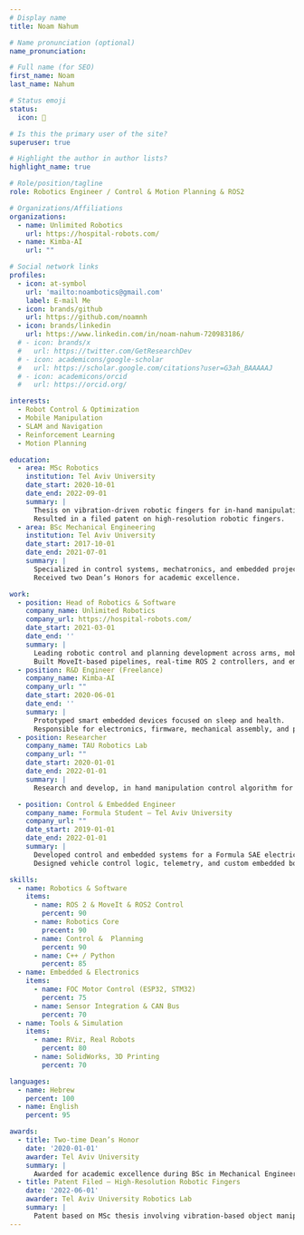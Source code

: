 ```yaml
---
# Display name
title: Noam Nahum

# Name pronunciation (optional)
name_pronunciation: 

# Full name (for SEO)
first_name: Noam
last_name: Nahum

# Status emoji
status:
  icon: 🤖

# Is this the primary user of the site?
superuser: true

# Highlight the author in author lists?
highlight_name: true

# Role/position/tagline
role: Robotics Engineer / Control & Motion Planning & ROS2 

# Organizations/Affiliations
organizations:
  - name: Unlimited Robotics
    url: https://hospital-robots.com/
  - name: Kimba-AI
    url: ""

# Social network links
profiles:
  - icon: at-symbol
    url: 'mailto:noambotics@gmail.com'
    label: E-mail Me
  - icon: brands/github
    url: https://github.com/noamnh
  - icon: brands/linkedin
    url: https://www.linkedin.com/in/noam-nahum-720983186/
  # - icon: brands/x
  #   url: https://twitter.com/GetResearchDev
  # - icon: academicons/google-scholar
  #   url: https://scholar.google.com/citations?user=G3ah_BAAAAAJ
  # - icon: academicons/orcid
  #   url: https://orcid.org/

interests:
  - Robot Control & Optimization
  - Mobile Manipulation
  - SLAM and Navigation
  - Reinforcement Learning
  - Motion Planning

education:
  - area: MSc Robotics
    institution: Tel Aviv University
    date_start: 2020-10-01
    date_end: 2022-09-01
    summary: |
      Thesis on vibration-driven robotic fingers for in-hand manipulation of thin objects.
      Resulted in a filed patent on high-resolution robotic fingers.
  - area: BSc Mechanical Engineering
    institution: Tel Aviv University
    date_start: 2017-10-01
    date_end: 2021-07-01
    summary: |
      Specialized in control systems, mechatronics, and embedded projects.
      Received two Dean’s Honors for academic excellence.

work:
  - position: Head of Robotics & Software
    company_name: Unlimited Robotics
    company_url: https://hospital-robots.com/
    date_start: 2021-03-01
    date_end: ''
    summary: |
      Leading robotic control and planning development across arms, mobile base, and high-level task logic.
      Built MoveIt-based pipelines, real-time ROS 2 controllers, and embedded integrations.
  - position: R&D Engineer (Freelance)
    company_name: Kimba-AI
    company_url: ""
    date_start: 2020-06-01
    date_end: ''
    summary: |
      Prototyped smart embedded devices focused on sleep and health.
      Responsible for electronics, firmware, mechanical assembly, and performance tuning.
  - position: Researcher
    company_name: TAU Robotics Lab
    company_url: ""
    date_start: 2020-01-01
    date_end: 2022-01-01
    summary: |
      Research and develop, in hand manipulation control algorithm for thin object manipulation using vibration. OpenVFM

  - position: Control & Embedded Engineer
    company_name: Formula Student – Tel Aviv University
    company_url: ""
    date_start: 2019-01-01
    date_end: 2022-01-01
    summary: |
      Developed control and embedded systems for a Formula SAE electric race car.
      Designed vehicle control logic, telemetry, and custom embedded boards.

skills:
  - name: Robotics & Software
    items:
      - name: ROS 2 & MoveIt & ROS2 Control
        percent: 90
      - name: Robotics Core
        precent: 90
      - name: Control &  Planning
        percent: 90
      - name: C++ / Python
        percent: 85
  - name: Embedded & Electronics
    items:
      - name: FOC Motor Control (ESP32, STM32)
        percent: 75
      - name: Sensor Integration & CAN Bus
        percent: 70
  - name: Tools & Simulation
    items:
      - name: RViz, Real Robots
        percent: 80
      - name: SolidWorks, 3D Printing
        percent: 70

languages:
  - name: Hebrew
    percent: 100
  - name: English
    percent: 95

awards:
  - title: Two-time Dean’s Honor
    date: '2020-01-01'
    awarder: Tel Aviv University
    summary: |
      Awarded for academic excellence during BSc in Mechanical Engineering.
  - title: Patent Filed – High-Resolution Robotic Fingers
    date: '2022-06-01'
    awarder: Tel Aviv University Robotics Lab
    summary: |
      Patent based on MSc thesis involving vibration-based object manipulation in parallel grippers.
---
```

